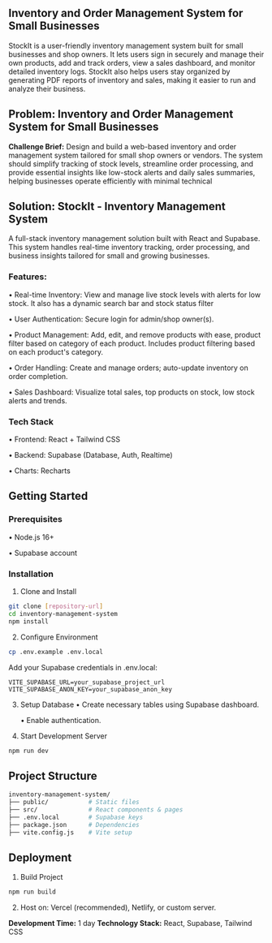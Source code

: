 ## Inventory and Order Management System for Small Businesses
StockIt is a user-friendly inventory management system built for small businesses and shop owners.
It lets users sign in securely and manage their own products, add and track orders, view a sales dashboard, and monitor detailed inventory logs. StockIt also helps users stay organized by generating PDF reports of inventory and sales, making it easier to run and analyze their business.
## Problem: Inventory and Order Management System for Small Businesses

**Challenge Brief:** Design and build a web-based inventory and order management system tailored for small shop owners or vendors. The system should simplify tracking of stock levels, streamline order processing, and provide essential insights like low-stock alerts and daily sales summaries, helping businesses operate efficiently with minimal technical

## Solution: StockIt - Inventory Management System

A full-stack inventory management solution built with React and Supabase. This system handles real-time inventory tracking, order processing, and business insights tailored for small and growing businesses.

### Features:

• Real-time Inventory: View and manage live stock levels with alerts for low stock. It also has a dynamic search bar and stock status filter

• User Authentication: Secure login for admin/shop owner(s).

• Product Management: Add, edit, and remove products with ease, product filter based on category of each product. Includes product filtering based on each product's category.

• Order Handling: Create and manage orders; auto-update inventory on order completion.

• Sales Dashboard: Visualize total sales, top products on stock, low stock alerts and trends.

### Tech Stack

• Frontend: React + Tailwind CSS

• Backend: Supabase (Database, Auth, Realtime)

• Charts: Recharts

## Getting Started

### Prerequisites

• Node.js 16+

• Supabase account

### Installation

1. Clone and Install

```bash
git clone [repository-url]
cd inventory-management-system
npm install
```

2. Configure Environment

```bash
cp .env.example .env.local
```

Add your Supabase credentials in .env.local:

```env
VITE_SUPABASE_URL=your_supabase_project_url
VITE_SUPABASE_ANON_KEY=your_supabase_anon_key
```

3. Setup Database
   • Create necessary tables using Supabase dashboard.
   
   • Enable authentication.

5. Start Development Server

```bash
npm run dev
```

## Project Structure

```bash
inventory-management-system/
├── public/           # Static files
├── src/              # React components & pages
├── .env.local        # Supabase keys
├── package.json      # Dependencies
├── vite.config.js    # Vite setup
```

## Deployment

1. Build Project

```bash
npm run build
```

2. Host on: Vercel (recommended), Netlify, or custom server.

**Development Time:** 1 day
**Technology Stack:** React, Supabase, Tailwind CSS

